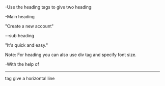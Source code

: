  -Use the heading tags to give two heading

 -Main heading

"Create a new account"

 --sub heading

"It's quick and easy."


Note: For heading you can also use div tag and specify font size.

 -With the help of <hr> tag give a horizontal line
